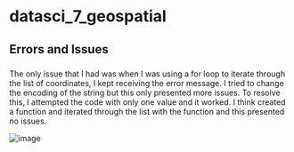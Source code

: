 # datasci_7_geospatial

## Errors and Issues

### 
The only issue that I had was when I was using a for loop to iterate through the list of coordinates, I kept receiving the error message. I tried to change the encoding of the string but this only presented more issues. To resolve this, I attempted the code with only one value and it worked. I think created a function and iterated through the list with the function and this presented no issues.

![image](https://github.com/Xaviera8/datasci_7_geospatial/assets/141374145/aa42515d-d761-4c8a-ac9b-f274e16ce4fb)
